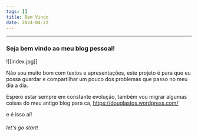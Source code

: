 ```yaml
---
tags: []
title: Bem Vindo
date: 2024-04-22
---
```

___

### Seja bem vindo ao meu blog pessoal!

![[index.jpg]]


Não sou muito bom com textos e apresentações, este projeto é para que eu possa guardar e compartilhar um pouco dos problemas que passo no meu dia a dia.

Espero estar sempre em constante evolução, também vou migrar algumas coisas do meu antigo blog para ca, https://douglastos.wordpress.com/

e é isso aí!

###### let's go start!

